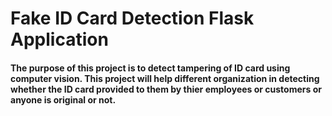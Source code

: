 # Fake ID Card Detection Flask Application

#### The purpose of this project is to detect tampering of ID card using computer vision. This project will help different organization in detecting whether the ID card provided to them by thier employees or customers or anyone is original or not.
